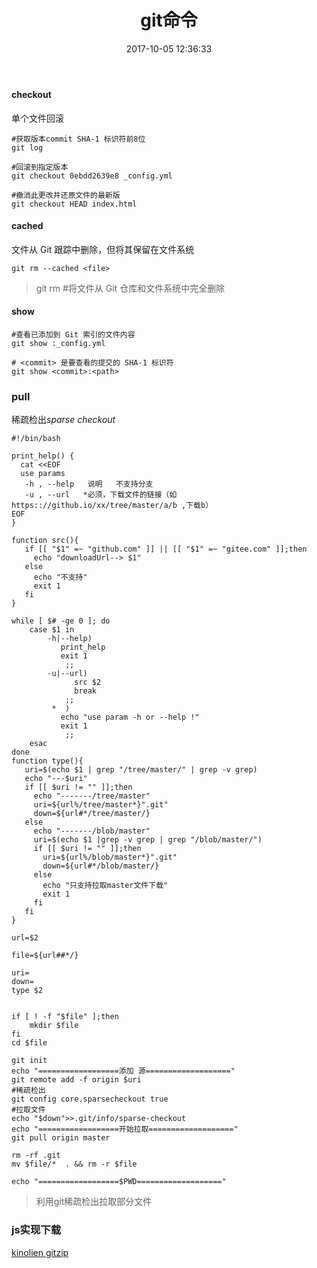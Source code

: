 ﻿---
title: git命令
date: 2017-10-05 12:36:33
permalink: tool/git-cmd/
tags:
  - git
  - pull
  - cmd
categories:
  - tool
---


#### checkout

单个文件回滚

```
#获取版本commit SHA-1 标识符前8位
git log

#回滚到指定版本
git checkout 0ebdd2639e8 _config.yml

#撤消此更改并还原文件的最新版
git checkout HEAD index.html
```



#### cached

文件从 Git 跟踪中删除，但将其保留在文件系统

```
git rm --cached <file>
```

> git rm <file>  #将文件从 Git 仓库和文件系统中完全删除



#### show



```
#查看已添加到 Git 索引的文件内容
git show :_config.yml

# <commit> 是要查看的提交的 SHA-1 标识符
git show <commit>:<path>
```





### pull

稀疏检出*sparse checkout*
 <!--more--> 



```
#!/bin/bash

print_help() {
  cat <<EOF
  use params 
   -h , --help   说明   不支持分支
   -u , --url   *必须，下载文件的链接（如https:://github.io/xx/tree/master/a/b ,下载b）  
EOF
}

function src(){
   if [[ "$1" =~ "github.com" ]] || [[ "$1" =~ "gitee.com" ]];then
     echo "downloadUrl--> $1"
   else 
     echo "不支持"
     exit 1
   fi
}

while [ $# -ge 0 ]; do
    case $1 in
        -h|--help)
           print_help  
           exit 1
            ;;
        -u|--url)
              src $2
              break 
            ;;
         *  )
           echo "use param -h or --help !"  
           exit 1
            ;;
    esac
done
function type(){
   uri=$(echo $1 | grep "/tree/master/" | grep -v grep)
   echo "---$uri"
   if [[ $uri != "" ]];then
     echo "-------/tree/master"
     uri=${url%/tree/master*}".git"
     down=${url#*/tree/master/}
   else
     echo "-------/blob/master"
     uri=$(echo $1 |grep -v grep | grep "/blob/master/")
     if [[ $uri != "" ]];then
       uri=${url%/blob/master*}".git"
       down=${url#*/blob/master/}
     else
       echo "只支持拉取master文件下载"
       exit 1
     fi
   fi 
}

url=$2

file=${url##*/}

uri=
down=
type $2
 

if [ ! -f "$file" ];then
	mkdir $file
fi
cd $file

git init
echo "==================添加 源==================="
git remote add -f origin $uri 
#稀疏检出
git config core.sparsecheckout true
#拉取文件
echo "$down">>.git/info/sparse-checkout
echo "==================开始拉取==================="
git pull origin master
 
rm -rf .git
mv $file/*  . && rm -r $file

echo "==================$PWD==================="	
```
>利用git稀疏检出拉取部分文件

### js实现下载
[kinolien gitzip ](http://kinolien.github.io/gitzip/)